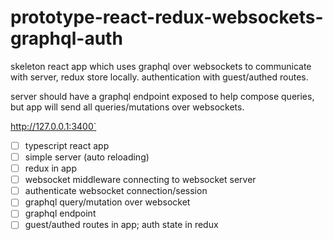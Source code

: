 # prototype-react-redux-websockets-graphql-auth
skeleton react app which uses graphql over websockets to communicate with server, redux store locally. authentication with guest/authed routes.

server should have a graphql endpoint exposed to help compose queries, but app will send all queries/mutations over websockets.

http://127.0.0.1:3400`

- [ ] typescript react app
- [ ] simple server (auto reloading)
- [ ] redux in app
- [ ] websocket middleware connecting to websocket server
- [ ] authenticate websocket connection/session
- [ ] graphql query/mutation over websocket
- [ ] graphql endpoint
- [ ] guest/authed routes in app; auth state in redux